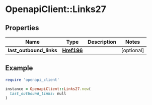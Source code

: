 # OpenapiClient::Links27

## Properties

| Name | Type | Description | Notes |
| ---- | ---- | ----------- | ----- |
| **last_outbound_links** | [**Href196**](Href196.md) |  | [optional] |

## Example

```ruby
require 'openapi_client'

instance = OpenapiClient::Links27.new(
  last_outbound_links: null
)
```

